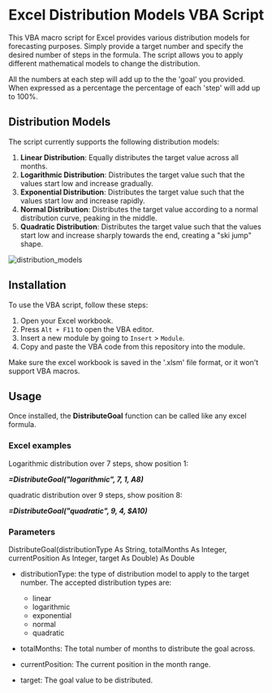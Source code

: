 # Excel Distribution Models VBA Script

This VBA macro script for Excel provides various distribution models for forecasting purposes. Simply provide a target number and specify the desired number of steps in the formula. The script allows you to apply different mathematical models to change the distribution.

All the numbers at each step will add up to the the 'goal' you provided. When expressed as a percentage the percentage of each 'step' will add up to 100%.

## Distribution Models

The script currently supports the following distribution models:

1. **Linear Distribution**: Equally distributes the target value across all months.
2. **Logarithmic Distribution**: Distributes the target value such that the values start low and increase gradually.
3. **Exponential Distribution**: Distributes the target value such that the values start low and increase rapidly.
4. **Normal Distribution**: Distributes the target value according to a normal distribution curve, peaking in the middle.
5. **Quadratic Distribution**: Distributes the target value such that the values start low and increase sharply towards the end, creating a "ski jump" shape.

![distribution_models](https://github.com/multiplicit-com/Excel-Number-Distribution-VBA/assets/127529943/663ca91f-99a5-4768-a535-4b08f842f1a6)

## Installation

To use the VBA script, follow these steps:

1. Open your Excel workbook.
2. Press `Alt + F11` to open the VBA editor.
3. Insert a new module by going to `Insert` > `Module`.
4. Copy and paste the VBA code from this repository into the module.

Make sure the excel workbook is saved in the '.xlsm' file format, or it won't support VBA macros.

## Usage
Once installed, the **DistributeGoal** function can be called like any excel formula.

### Excel examples

Logarithmic distribution over 7 steps, show position 1:

 **_=DistributeGoal("logarithmic", 7, 1, $A$8)_**


quadratic distribution over 9 steps, show position 8:

 **_=DistributeGoal("quadratic", 9, 4, $A10)_**

### Parameters
DistributeGoal(distributionType As String, totalMonths As Integer, currentPosition As Integer, target As Double) As Double

* distributionType: the type of distribution model to apply to the target number.
  The accepted distribution types are:
  * linear
  * logarithmic
  * exponential
  * normal
  * quadratic
    
* totalMonths: The total number of months to distribute the goal across.
* currentPosition: The current position in the month range.
* target: The goal value to be distributed.
